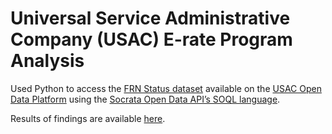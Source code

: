 # Universal Service Administrative Company (USAC) E-rate Program Analysis

Used Python to access the [FRN Status dataset](https://opendata.usac.org/E-rate/E-rate-Request-for-Discount-on-Services-FRN-Status/qdmp-ygft) available on the [USAC Open Data Platform](https://opendata.usac.org/) using the [Socrata Open Data API’s SOQL language](https://urldefense.proofpoint.com/v2/url?u=https-3A__dev.socrata.com_foundry_opendata.usac.org_qtkm-2Dhe8k&d=DwMFaQ&c=OiLvY2co1M-RscITtV9DJw&r=0NWq-1y7io9WDF0GZ-mOg_np6B1W8b8mxBoosQCQbeE&m=LRK49vqezbd2oD5eGNAYHrHV2OYZ5erJ2JQVCxvqSVc&s=FFXBH9ca56aedr3u1XyEstV2v-jS9GA7I6sZN8zBoFg&e=).

Results of findings are available [here](https://docs.google.com/document/d/1BWapk7obxyjhKVfzZEdO0f91lQRKWt_8SOF3RYSipXc/edit).